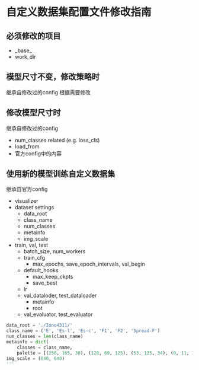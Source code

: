 # 自定义数据集配置文件修改指南

## 必须修改的项目

- \_base\_
- work_dir

## 模型尺寸不变，修改策略时

继承自修改过的config
根据需要修改

## 修改模型尺寸时

继承自修改过的config

- num_classes related (e.g. loss_cls)
- load_from
- 官方config中的内容

## 使用新的模型训练自定义数据集

继承自官方config

- visualizer
- dataset settings
  - data_root
  - class_name
  - num_classes
  - metainfo
  - img_scale
- train, val, test
  - batch_size, num_workers
  - train_cfg
    - max_epochs, save_epoch_intervals, val_begin
  - default_hooks
    - max_keep_ckpts
    - save_best
  - lr
  - val_dataloder, test_dataloader
    - metainfo
    - root
  - val_evaluator, test_evaluator



```python
data_root = './Iono4311/'
class_name = ('E', 'Es-l', 'Es-c', 'F1', 'F2', 'Spread-F')
num_classes = len(class_name)
metainfo = dict(
    classes = class_name,
    palette = [(250, 165, 30), (120, 69, 125), (53, 125, 34), (0, 11, 123), (130, 20, 12), (120, 121, 80)])
img_scale = (640, 640)
'''
